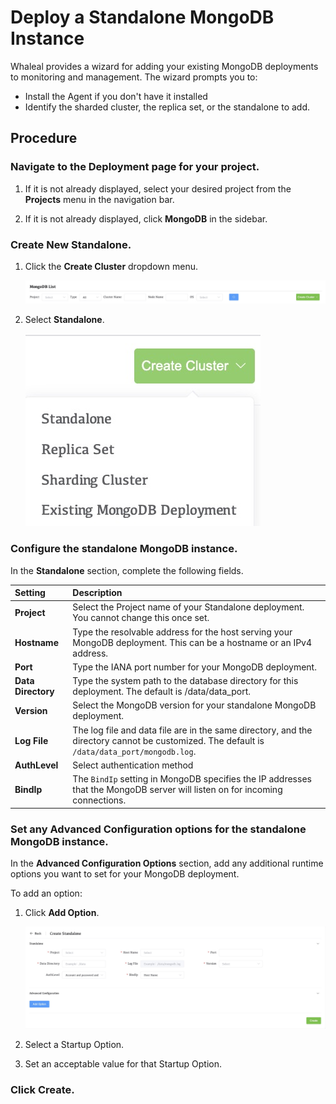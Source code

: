 # Deploy a Standalone MongoDB Instance

Whaleal provides a wizard for adding your existing MongoDB deployments to monitoring and management. The wizard prompts you to:

- Install the Agent if you don't have it installed
- Identify the sharded cluster, the replica set, or the standalone to add.

## Procedure

### Navigate to the **Deployment** page for your project.

1. If it is not already displayed, select your desired project from the **Projects** menu in the navigation bar.

2. If it is not already displayed, click **MongoDB** in the sidebar.

### Create **New Standalone**.

1. Click the **Create Cluster** dropdown menu.

     ![StandaloneAdvanced](../../images/whaleal-platform/04-create-deployment/create-cluster.png)

2. Select **Standalone**.

     ![StandaloneAdvanced](../../images/whaleal-platform/04-create-deployment/all-cluster.png)

### Configure the standalone MongoDB instance.

In the **Standalone** section, complete the following fields.

| Setting            | Description                                                  |
| :----------------- | :----------------------------------------------------------- |
| **Project**        | Select the Project name of your Standalone deployment. You cannot change this once set. |
| **Hostname**       | Type the resolvable address for the host serving your MongoDB deployment. This can be a hostname or an IPv4 address. |
| **Port**           | Type the IANA port number for your MongoDB deployment.       |
| **Data Directory** | Type the system path to the database directory for this deployment. The default is /data/data_port. |
| **Version**        | Select the MongoDB version for your standalone MongoDB deployment. |
| **Log File**       | The log file and data file are in the same directory, and the directory cannot be customized. The default is `/data/data_port/mongodb.log`. |
| **AuthLevel**      | Select authentication method                                 |
| **BindIp**         | The `BindIp` setting in MongoDB specifies the IP addresses that the MongoDB server will listen on for incoming connections. |

### Set any Advanced Configuration options for the standalone MongoDB instance.

In the **Advanced Configuration Options** section, add any additional runtime options you want to set for your MongoDB deployment.

To add an option:

1. Click **Add Option**.

     ![StandaloneAdvanced](../../images/whaleal-platform/04-create-deployment/standalone.png)

2. Select a Startup Option.

3. Set an acceptable value for that Startup Option.

### Click **Create**.
